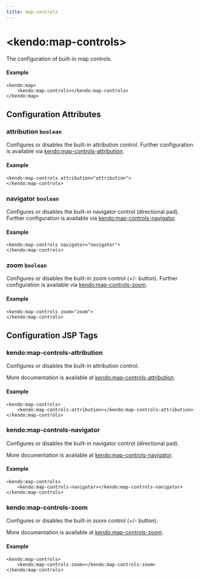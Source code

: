 ```yaml
---
title: map-controls
---
```


# \<kendo:map-controls\>

The configuration of built-in map controls.

#### Example
    <kendo:map>
        <kendo:map-controls></kendo:map-controls>
    </kendo:map>

## Configuration Attributes

### attribution `boolean`

Configures or disables the built-in attribution control. Further configuration is available via [kendo:map-controls-attribution](#kendo-map-controls-attribution). 

#### Example
    <kendo:map-controls attribution="attribution">
    </kendo:map-controls>

### navigator `boolean`

Configures or disables the built-in navigator control (directional pad). Further configuration is available via [kendo:map-controls-navigator](#kendo-map-controls-navigator). 

#### Example
    <kendo:map-controls navigator="navigator">
    </kendo:map-controls>

### zoom `boolean`

Configures or disables the built-in zoom control (+/- button). Further configuration is available via [kendo:map-controls-zoom](#kendo-map-controls-zoom). 

#### Example
    <kendo:map-controls zoom="zoom">
    </kendo:map-controls>


##  Configuration JSP Tags

### kendo:map-controls-attribution

Configures or disables the built-in attribution control.

More documentation is available at [kendo:map-controls-attribution](/kendo-ui/api/wrappers/jsp/map/controls-attribution).

#### Example

    <kendo:map-controls>
        <kendo:map-controls-attribution></kendo:map-controls-attribution>
    </kendo:map-controls>

### kendo:map-controls-navigator

Configures or disables the built-in navigator control (directional pad).

More documentation is available at [kendo:map-controls-navigator](/kendo-ui/api/wrappers/jsp/map/controls-navigator).

#### Example

    <kendo:map-controls>
        <kendo:map-controls-navigator></kendo:map-controls-navigator>
    </kendo:map-controls>

### kendo:map-controls-zoom

Configures or disables the built-in zoom control (+/- button).

More documentation is available at [kendo:map-controls-zoom](/kendo-ui/api/wrappers/jsp/map/controls-zoom).

#### Example

    <kendo:map-controls>
        <kendo:map-controls-zoom></kendo:map-controls-zoom>
    </kendo:map-controls>

